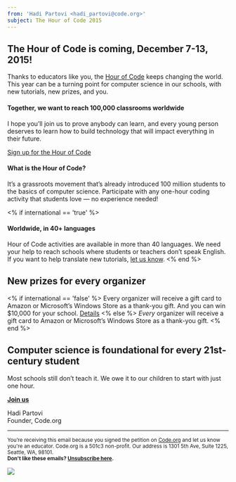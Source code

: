 ```yaml
---
from: 'Hadi Partovi <hadi_partovi@code.org>'
subject: The Hour of Code 2015
---
```


## The Hour of Code is coming, December 7-13, 2015!

Thanks to educators like you, the [Hour of Code](https://hourofcode.com/) keeps changing the world. This year can be a turning point for computer science in our schools, with new tutorials, new prizes, and you.

#### Together, we want to reach 100,000 classrooms worldwide

I hope you’ll join us to prove anybody can learn, and every young person deserves to learn how to build technology that will impact everything in their future. 

[Sign up for the Hour of Code](https://hourofcode.com/)

#### What is the Hour of Code?
It’s a grassroots movement that’s already introduced 100 million students to the basics of computer science. Participate with any one-hour coding activity that students love — no experience needed! 

<% if international == 'true' %>
#### Worldwide, in 40+ languages
Hour of Code activities are available in more than 40 languages. We need your help to reach schools where students or teachers don’t speak English. If you want to help translate new tutorials, [let us know](http://code.org/translate).
<% end %>

## New prizes for every organizer 
<% if international == 'false' %>
Every organizer will receive a gift card to Amazon or Microsoft’s Windows Store as a thank-you gift. And you can win $10,000 for your school. [Details](https://hourofcode.com/prizes)
<% else %>
*Every* organizer will receive a gift card to Amazon or Microsoft’s Windows Store as a thank-you gift.
<% end %>

## Computer science is foundational for every 21st-century student
Most schools still don’t teach it. We owe it to our children to start with just one hour.

**[Join us](https://hourofcode.com/)**

Hadi Partovi<br />
Founder, Code.org

<hr>

<small>You’re receiving this email because you signed the petition on <a href="https://code.org/">Code.org</a> and let us know you're an educator. Code.org is a 501c3 non-profit. Our address is 1301 5th Ave, Suite 1225, Seattle, WA, 98101.</small> <br />
<small><strong>Don't like these emails? [Unsubscribe here](<%= unsubscribe_link %>).</strong></small>


![](<%= tracking_pixel %>)
